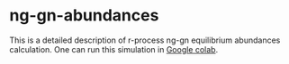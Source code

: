 # ng-gn-abundances
This is a detailed description of r-process ng-gn equilibrium abundances calculation. One can run this simulation in [Google colab](https://colab.research.google.com/drive/1csQ2-oSmTEoqS62X8BxfTV4_DV5c45G8?usp=sharing).

